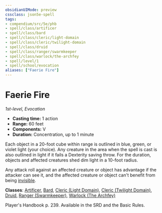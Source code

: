 ```yaml
---
obsidianUIMode: preview
cssclass: json5e-spell
tags:
- compendium/src/5e/phb
- spell/class/artificer
- spell/class/bard
- spell/class/cleric/light-domain
- spell/class/cleric/twilight-domain
- spell/class/druid
- spell/class/ranger/swarmkeeper
- spell/class/warlock/the-archfey
- spell/level/1
- spell/school/evocation
aliases: ["Faerie Fire"]
---
```

# Faerie Fire
*1st-level, Evocation*  

- **Casting time:** 1 action
- **Range:** 60 feet
- **Components:** V
- **Duration:** Concentration, up to 1 minute

Each object in a 20-foot cube within range is outlined in blue, green, or violet light (your choice). Any creature in the area when the spell is cast is also outlined in light if it fails a Dexterity saving throw. For the duration, objects and affected creatures shed dim light in a 10-foot radius.

Any attack roll against an affected creature or object has advantage if the attacker can see it, and the affected creature or object can't benefit from being [invisible](../../5e-rules/conditions.md##invisible).

**Classes**: [Artificer](../classes/artificer-tce.md#), [Bard](../classes/bard.md#), [Cleric (Light Domain)](../classes/cleric-light-domain.md#), [Cleric (Twilight Domain)](../classes/cleric-twilight-domain-tce.md#), [Druid](../classes/druid.md#), [Ranger (Swarmkeeper)](../classes/ranger-swarmkeeper-tce.md#), [Warlock (The Archfey)](../classes/warlock-the-archfey.md#)

Player's Handbook p. 239. Available in the SRD and the Basic Rules.